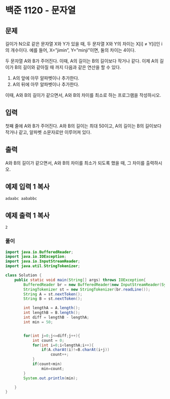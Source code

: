 # 백준 1120 - 문자열

## 문제

길이가 N으로 같은 문자열 X와 Y가 있을 때, 두 문자열 X와 Y의 차이는 X[i] ≠ Y[i]인 i의 개수이다. 예를 들어, X=”jimin”, Y=”minji”이면, 둘의 차이는 4이다.

두 문자열 A와 B가 주어진다. 이때, A의 길이는 B의 길이보다 작거나 같다. 이제 A의 길이가 B의 길이와 같아질 때 까지 다음과 같은 연산을 할 수 있다.

1. A의 앞에 아무 알파벳이나 추가한다.
2. A의 뒤에 아무 알파벳이나 추가한다.

이때, A와 B의 길이가 같으면서, A와 B의 차이를 최소로 하는 프로그램을 작성하시오.

## 입력

첫째 줄에 A와 B가 주어진다. A와 B의 길이는 최대 50이고, A의 길이는 B의 길이보다 작거나 같고, 알파벳 소문자로만 이루어져 있다.

## 출력

A와 B의 길이가 같으면서, A와 B의 차이를 최소가 되도록 했을 때, 그 차이를 출력하시오.

## 예제 입력 1 복사

```
adaabc aababbc
```

## 예제 출력 1 복사

```
2
```



### 풀이

```java
import java.io.BufferedReader;
import java.io.IOException;
import java.io.InputStreamReader;
import java.util.StringTokenizer;

class Solution {
    public static void main(String[] args) throws IOException{
        BufferedReader br = new BufferedReader(new InputStreamReader(System.in));
        StringTokenizer st = new StringTokenizer(br.readLine());
        String A = st.nextToken();
        String B = st.nextToken();

        int lengthA = A.length();
        int lengthB = B.length();
        int diff = lengthB - lengthA;
        int min = 50;


        for(int j=0;j<=diff;j++){
            int count = 0;
            for(int i=0;i<lengthA;i++){
                if(A.charAt(i)!=B.charAt(i+j))
                    count++;
            }
            if(count<min)
                min=count;
        }
        System.out.println(min);

    }
}
```

